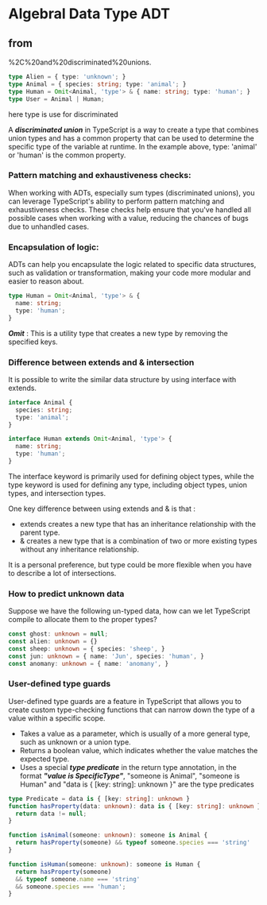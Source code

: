 # Algebral Data Type ADT

## from

[](https://dev.to/goodpic/algebraic-data-types-with-typescript-15j7#:~:text=Algebraic%20Data%20Types%20(ADTs)%20are,operator)%2C%20and%20discriminated%20unions.

```ts
type Alien = { type: 'unknown'; }
type Animal = { species: string; type: 'animal'; }
type Human = Omit<Animal, 'type'> & { name: string; type: 'human'; }
type User = Animal | Human;
```

here type is use for discriminated

A ***discriminated union*** in TypeScript is a way to create a type that combines union types and has a common property that can be used to determine the specific type of the variable at runtime. In the example above, type: 'animal' or 'human' is the common property.

### Pattern matching and exhaustiveness checks:

When working with ADTs, especially sum types (discriminated unions), you can leverage TypeScript's ability to perform pattern matching and exhaustiveness checks. These checks help ensure that you've handled all possible cases when working with a value, reducing the chances of bugs due to unhandled cases.

### Encapsulation of logic:

ADTs can help you encapsulate the logic related to specific data structures, such as validation or transformation, making your code more modular and easier to reason about.

```ts
type Human = Omit<Animal, 'type'> & {
  name: string;
  type: 'human';
}
```

***Omit*** : This is a utility type that creates a new type by removing the specified keys.

### Difference between extends and & intersection

It is possible to write the similar data structure by using interface with extends.

```ts
interface Animal {
  species: string;
  type: 'animal';
}

interface Human extends Omit<Animal, 'type'> {
  name: string;
  type: 'human';
}
```

The interface keyword is primarily used for defining object types, while the type keyword is used for defining any type, including object types, union types, and intersection types.

One key difference between using extends and & is that :

- extends creates a new type that has an inheritance relationship with the parent type.
- & creates a new type that is a combination of two or more existing types without any inheritance relationship.

It is a personal preference, but type could be more flexible when you have to describe a lot of intersections.

### How to predict unknown data

Suppose we have the following un-typed data, how can we let TypeScript compile to allocate them to the proper types?

```ts
const ghost: unknown = null;
const alien: unknown = {}
const sheep: unknown = { species: 'sheep', }
const jun: unknown = { name: 'Jun', species: 'human', }
const anomany: unknown = { name: 'anomany', }
```

### User-defined type guards

User-defined type guards are a feature in TypeScript that allows you to create custom type-checking functions that can narrow down the type of a value within a specific scope.

- Takes a value as a parameter, which is usually of a more general type, such as unknown or a union type.
- Returns a boolean value, which indicates whether the value matches the expected type.
- Uses a special ***type predicate*** in the return type annotation, in the format ***"value is SpecificType"***, "someone is Animal", "someone is Human" and "data is \{ [key: string]: unknown }" are the type predicates

```ts
type Predicate = data is { [key: string]: unknown }
function hasProperty(data: unknown): data is { [key: string]: unknown } {
  return data != null;
}

function isAnimal(someone: unknown): someone is Animal {
  return hasProperty(someone) && typeof someone.species === 'string'
}

function isHuman(someone: unknown): someone is Human {
  return hasProperty(someone)
  && typeof someone.name === 'string'
  && someone.species === 'human';
}
```

